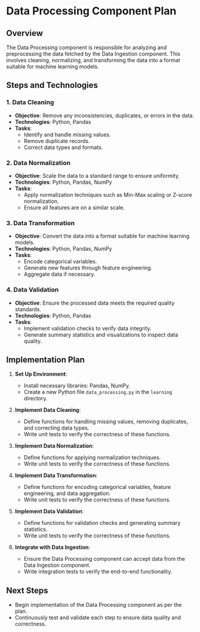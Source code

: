# Data Processing Component Plan

## Overview
The Data Processing component is responsible for analyzing and preprocessing the data fetched by the Data Ingestion component. This involves cleaning, normalizing, and transforming the data into a format suitable for machine learning models.

## Steps and Technologies

### 1. Data Cleaning
- **Objective**: Remove any inconsistencies, duplicates, or errors in the data.
- **Technologies**: Python, Pandas
- **Tasks**:
  - Identify and handle missing values.
  - Remove duplicate records.
  - Correct data types and formats.

### 2. Data Normalization
- **Objective**: Scale the data to a standard range to ensure uniformity.
- **Technologies**: Python, Pandas, NumPy
- **Tasks**:
  - Apply normalization techniques such as Min-Max scaling or Z-score normalization.
  - Ensure all features are on a similar scale.

### 3. Data Transformation
- **Objective**: Convert the data into a format suitable for machine learning models.
- **Technologies**: Python, Pandas, NumPy
- **Tasks**:
  - Encode categorical variables.
  - Generate new features through feature engineering.
  - Aggregate data if necessary.

### 4. Data Validation
- **Objective**: Ensure the processed data meets the required quality standards.
- **Technologies**: Python, Pandas
- **Tasks**:
  - Implement validation checks to verify data integrity.
  - Generate summary statistics and visualizations to inspect data quality.

## Implementation Plan
1. **Set Up Environment**:
   - Install necessary libraries: Pandas, NumPy.
   - Create a new Python file `data_processing.py` in the `learning` directory.

2. **Implement Data Cleaning**:
   - Define functions for handling missing values, removing duplicates, and correcting data types.
   - Write unit tests to verify the correctness of these functions.

3. **Implement Data Normalization**:
   - Define functions for applying normalization techniques.
   - Write unit tests to verify the correctness of these functions.

4. **Implement Data Transformation**:
   - Define functions for encoding categorical variables, feature engineering, and data aggregation.
   - Write unit tests to verify the correctness of these functions.

5. **Implement Data Validation**:
   - Define functions for validation checks and generating summary statistics.
   - Write unit tests to verify the correctness of these functions.

6. **Integrate with Data Ingestion**:
   - Ensure the Data Processing component can accept data from the Data Ingestion component.
   - Write integration tests to verify the end-to-end functionality.

## Next Steps
- Begin implementation of the Data Processing component as per the plan.
- Continuously test and validate each step to ensure data quality and correctness.
